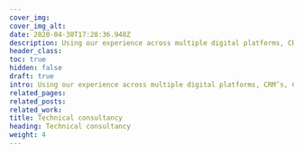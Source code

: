 ```yaml
---
cover_img: 
cover_img_alt:
date: 2020-04-30T17:28:36.948Z
description: Using our experience across multiple digital platforms, CRM’s, CMS’s, Apps and software integration, we are able to help organisations to identify the best solutions for their requirements.
header_class: 
toc: true
hidden: false
draft: true
intro: Using our experience across multiple digital platforms, CRM’s, CMS’s, Apps and software integration, we are able to help organisations to identify the best solutions for their requirements.
related_pages:
related_posts:
related_work:
title: Technical consultancy
heading: Technical consultancy
weight: 4
---
```

